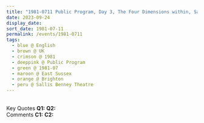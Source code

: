 ```yaml
---
title: "1981-0711 Public Program, Day 3, The Four Dimensions within, Sallis Benney Theatre, College of Arts and Humanities (on Gran Parade), University, Brighton, East Sussex, UK"
date: 2023-09-24
display_date: 
sort_date: 1981-07-11
permalink: /events/1981-0711
tags:
  - blue @ English
  - brown @ UK
  - crimson @ 1981
  - deeppink @ Public Program
  - green @ 1981-07
  - maroon @ East Sussex
  - orange @ Brighton
  - peru @ Sallis Benney Theatre
---
```


<br>

<wave-list>
  <list-title color="DarkSeaGreen" width="55">Key Quotes</list-title>
  <list-item color="BlanchedAlmond" width="280"><b>Q1:</b> <i></i></list-item>
  <list-item color="Lavender" width="280"><b>Q2:</b> <i></i></list-item>
</wave-list>

<br>

<wave-list>
  <list-title color="DarkSeaGreen" width="55">Comments</list-title>
  <list-item color="BlanchedAlmond" width="280"><b>C1:</b> <i></i></list-item>
  <list-item color="Lavender" width="280"><b>C2:</b> <i></i></list-item>
</wave-list>